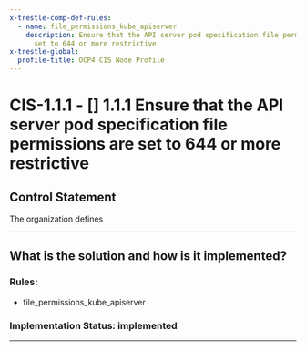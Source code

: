 ```yaml
---
x-trestle-comp-def-rules:
  - name: file_permissions_kube_apiserver
    description: Ensure that the API server pod specification file permissions are
      set to 644 or more restrictive
x-trestle-global:
  profile-title: OCP4 CIS Node Profile
---
```


# CIS-1.1.1 - \[\] 1.1.1 Ensure that the API server pod specification file permissions are set to 644 or more restrictive

## Control Statement

The organization defines

______________________________________________________________________

## What is the solution and how is it implemented?

<!-- For implementation status enter one of: implemented, partial, planned, alternative, not-applicable -->

<!-- Note that the list of rules under ### Rules: is read-only and changes will not be captured after assembly to JSON -->

### Rules:

  - file_permissions_kube_apiserver

### Implementation Status: implemented

______________________________________________________________________
